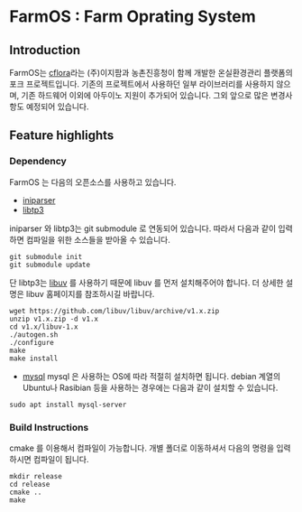# FarmOS : Farm Oprating System

## Introduction

FarmOS는 [cflora](https://github.com/ezfarm-farmcloud/cflora)라는 (주)이지팜과 농촌진흥청이 함께 개발한 온실환경관리 플랫폼의 포크 프로젝트입니다. 기존의 프로젝트에서 사용하던 일부 라이브러리를 사용하지 않으며, 기존 하드웨어 이외에 아두이노 지원이 추가되어 있습니다. 그외 앞으로 많은 변경사항도 예정되어 있습니다. 

## Feature highlights

### Dependency
FarmOS 는 다음의 오픈소스를 사용하고 있습니다.
* [iniparser](https://github.com/ndevilla/iniparser)
* [libtp3](https://github.com/ezfarm-farmcloud/libtp3)

iniparser 와 libtp3는 git submodule 로 연동되어 있습니다. 따라서 다음과 같이 입력하면 컴파일을 위한 소스들을 받아올 수 있습니다.
```
git submodule init
git submodule update
```

단 libtp3는 [libuv](https://github.com/libuv/libuv) 를 사용하기 때문에 libuv 를 먼저 설치해주어야 합니다. 더 상세한 설명은 libuv 홈페이지를 참조하시길 바랍니다.
```
wget https://github.com/libuv/libuv/archive/v1.x.zip
unzip v1.x.zip -d v1.x
cd v1.x/libuv-1.x
./autogen.sh
./configure
make
make install
```

* [mysql](https://www.mysql.com)
mysql 은 사용하는 OS에 따라 적절히 설치하면 됩니다. debian 계열의 Ubuntu나 Rasibian 등을 사용하는 경우에는 다음과 같이 설치할 수 있습니다.
```
sudo apt install mysql-server
```

### Build Instructions
cmake 를 이용해서 컴파일이 가능합니다. 개별 폴더로 이동하셔서 다음의 명령을 입력하시면 컴파일이 됩니다.
```
mkdir release
cd release
cmake ..
make
```

